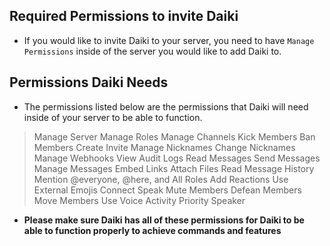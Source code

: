 ## Required Permissions to invite Daiki
* If you would like to invite Daiki to your server, you need to have `Manage Permissions` inside of the server you would like to add Daiki to.

## Permissions Daiki Needs
* The permissions listed below are the permissions that Daiki will need inside of your server to be able to function.
> Manage Server
> Manage Roles
> Manage Channels
> Kick Members
> Ban Members
> Create Invite
> Manage Nicknames
> Change Nicknames
> Manage Webhooks
> View Audit Logs
> Read Messages
> Send Messages
> Manage Messages
> Embed Links
> Attach Files
> Read Message History
> Mention @everyone, @here, and All Roles
> Add Reactions 
> Use External Emojis
> Connect
> Speak
> Mute Members
> Defean Members
> Move Members
> Use Voice Activity
> Priority Speaker

* **Please make sure Daiki has all of these permissions for Daiki to be able to function properly to achieve commands and features**
